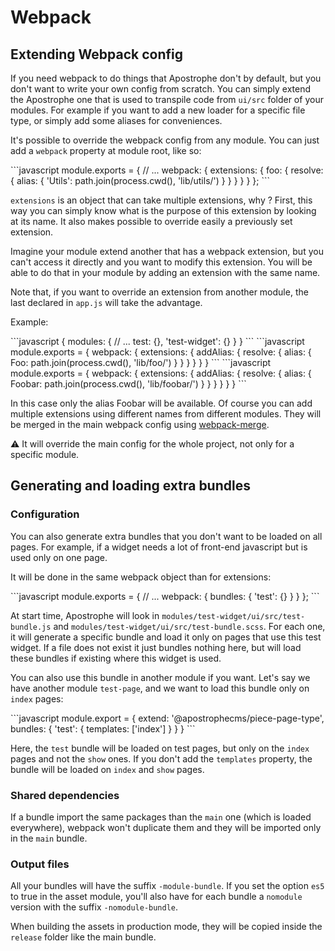 # Webpack

## Extending Webpack config

If you need webpack to do things that Apostrophe don't by default, but you don't want to write your own config from scratch. You can simply extend the Apostrophe one that is used to transpile code from `ui/src` folder of your modules.
For example if you want to add a new loader for a specific file type, or simply add some aliases for conveniences.

It's possible to override the webpack config from any module. You can just add a `webpack` property at module root, like so:


<AposCodeBlock>
  ```javascript
    module.exports = {
      // ...
      webpack: {
        extensions: {
          foo: {
            resolve: {
              alias: {
                'Utils': path.join(process.cwd(), 'lib/utils/')
              }
            }
          }
        }
      }
    };
  ```
  <template v-slot:caption>
    modules/my-module/index.js
  </template>
</AposCodeBlock>

`extensions` is an object that can take multiple extensions, why ? First, this way you can simply know what is the purpose of this extension by looking at its name. It also makes possible to override easily a previously set extension.

Imagine your module extend another that has a webpack extension, but you can't access it directly and you want to modify this extension. You will be able to do that in your module by adding an extension with the same name.

Note that, if you want to override an extension from another module, the last declared in `app.js` will take the advantage.

Example:

<AposCodeBlock>
  ```javascript
  {
    modules: {
      // ...
      test: {},
      'test-widget': {}
    }
  }
  ```
  <template v-slot:caption>
    app.js
  </template>
</AposCodeBlock>

<AposCodeBlock>
  ```javascript
  module.exports = {
    webpack: {
      extensions: {
        addAlias: {
          resolve: {
            alias: {
              Foo: path.join(process.cwd(), 'lib/foo/')
            }
          }
        }
      }
    }
  }
  ```
  <template v-slot:caption>
    modules/test/index.js
  </template>
</AposCodeBlock>

<AposCodeBlock>
  ```javascript
  module.exports = {
    webpack: {
      extensions: {
        addAlias: {
          resolve: {
            alias: {
              Foobar: path.join(process.cwd(), 'lib/foobar/')
            }
          }
        }
      }
    }
  }
  ```
  <template v-slot:caption>
    modules/test-widget/index.js
  </template>
</AposCodeBlock>

In this case only the alias Foobar will be available.
Of course you can add multiple extensions using different names from different modules.
They will be merged in the main webpack config using [webpack-merge](https://github.com/survivejs/webpack-merge).

:warning: It will override the main config for the whole project, not only for a specific module.

## Generating and loading extra bundles

### Configuration

You can also generate extra bundles that you don't want to be loaded on all pages.
For example, if a widget needs a lot of front-end javascript but is used only on one page.

It will be done in the same webpack object than for extensions:

<AposCodeBlock>
```javascript
  module.exports = {
    // ...
    webpack: {
      bundles: {
        'test': {}
      }
    }
  };
  ```
  <template v-slot:caption>
    modules/test-widget/index.js
  </template>
</AposCodeBlock>

At start time, Apostrophe will look in `modules/test-widget/ui/src/test-bundle.js` and `modules/test-widget/ui/src/test-bundle.scss`. For each one, it will generate a specific bundle and load it only on pages that use this test widget.
If a file does not exist it just bundles nothing here, but will load these bundles if existing where this widget is used.

You can also use this bundle in another module if you want. Let's say we have another module `test-page`,
and we want to load this bundle only on `index` pages:

<AposCodeBlock>
  ```javascript
    module.export = {
      extend: '@apostrophecms/piece-page-type',
      bundles: {
        'test': {
          templates: ['index']
        }
      }
    }
  ```
  <template v-slot:caption>
    modules/test-page/index.js
  </template>
</AposCodeBlock>

Here, the `test` bundle will be loaded on test pages, but only on the `index` pages and not the `show` ones.
If you don't add the `templates` property, the bundle will be loaded on `index` and `show` pages.

### Shared dependencies

If a bundle import the same packages than the `main` one (which is loaded everywhere), webpack won't duplicate them and they will be imported only in the `main` bundle.

### Output files

All your bundles will have the suffix `-module-bundle`. If you set the option `es5` to true in the asset module, you'll also have for each bundle a `nomodule` version with the suffix `-nomodule-bundle`.

When building the assets in production mode, they will be copied inside the `release` folder like the main bundle.

